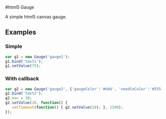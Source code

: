 #html5 Gauge

A simple html5 canvas gauge.

## Examples

### Simple
```js
var g1 = new Gauge('gauge1');
g1.bind('text1');
g1.setValue(75);
```

### With callback
```js
var g2 = new Gauge('gauge2', {'gaugeColor':'#ddd', 'needleColor':'#555'});
g2.bind('text2');
g2.max = 30;
g2.setValue(10, function() {
   setTimeout(function() { g2.setValue(28); }, 1500);
});
```